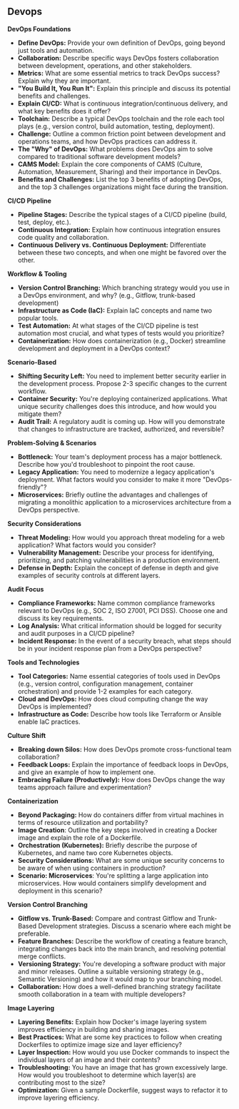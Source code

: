 ## Devops

**DevOps Foundations**
* **Define DevOps:**  Provide your own definition of DevOps, going beyond just tools and automation.
* **Collaboration:** Describe specific ways DevOps fosters collaboration between development, operations, and other stakeholders.
* **Metrics:** What are some essential metrics to track DevOps success?  Explain why they are important.
* **"You Build It, You Run It":** Explain this principle and discuss its potential benefits and challenges. 
* **Explain CI/CD:** What is continuous integration/continuous delivery, and what key benefits does it offer?
* **Toolchain:** Describe a typical DevOps toolchain and the role each tool plays (e.g., version control, build automation, testing, deployment).
* **Challenge:**  Outline a common friction point between development and operations teams, and how DevOps practices can address it. 
* **The "Why" of DevOps:** What problems does DevOps aim to solve compared to traditional software development models?
* **CAMS Model:** Explain the core components of CAMS (Culture, Automation, Measurement, Sharing) and their importance in DevOps.
* **Benefits and Challenges:** List the top 3 benefits of adopting DevOps, and the top 3 challenges organizations might face during the transition.

**CI/CD Pipeline**
* **Pipeline Stages:**  Describe the typical stages of a CI/CD pipeline (build, test, deploy, etc.).
* **Continuous Integration:** Explain how continuous integration ensures code quality and collaboration.
* **Continuous Delivery vs. Continuous Deployment:** Differentiate between these two concepts, and when one might be favored over the other.

**Workflow & Tooling**
* **Version Control Branching:**  Which branching strategy would you use in a DevOps environment, and why? (e.g., Gitflow, trunk-based development)
* **Infrastructure as Code (IaC):** Explain IaC concepts and name two popular tools.
* **Test Automation:**  At what stages of the CI/CD pipeline is test automation most crucial, and what types of tests would you prioritize?
* **Containerization:** How does containerization (e.g., Docker) streamline development and deployment in a DevOps context?

**Scenario-Based**
* **Shifting Security Left:**  You need to implement better security earlier in the development process. Propose 2-3 specific changes to the current workflow.
* **Container Security:** You're deploying containerized applications. What unique security challenges does this introduce, and how would you mitigate them?
* **Audit Trail:** A regulatory audit is coming up. How will you demonstrate that changes to infrastructure are tracked, authorized, and reversible?  

**Problem-Solving & Scenarios**
* **Bottleneck:** Your team's deployment process has a major bottleneck. Describe how you'd troubleshoot to pinpoint the root cause.
* **Legacy Application:** You need to modernize a legacy application's deployment. What factors would you consider to make it more "DevOps-friendly"? 
* **Microservices:** Briefly outline the advantages and challenges of migrating a monolithic application to a microservices architecture from a DevOps perspective.

**Security Considerations**
* **Threat Modeling:** How would you approach threat modeling for a web application? What factors would you consider?
* **Vulnerability Management:**  Describe your process for identifying, prioritizing, and patching vulnerabilities in a production environment.
* **Defense in Depth:** Explain the concept of defense in depth and give examples of security controls at different layers.

**Audit Focus**
* **Compliance Frameworks:** Name common compliance frameworks relevant to DevOps (e.g., SOC 2, ISO 27001, PCI DSS).  Choose one and discuss its key requirements.
* **Log Analysis:** What critical information should be logged for security and audit purposes in a CI/CD pipeline? 
* **Incident Response:** In the event of a security breach, what steps should be in your incident response plan from a DevOps perspective?

**Tools and Technologies**
* **Tool Categories:** Name essential categories of tools used in DevOps (e.g., version control, configuration management, container orchestration) and provide 1-2 examples for each category.
* **Cloud and DevOps:**  How does cloud computing change the way DevOps is implemented? 
* **Infrastructure as Code:** Describe how tools like Terraform or Ansible enable IaC practices.

**Culture Shift**
* **Breaking down Silos:** How does DevOps promote cross-functional team collaboration?
* **Feedback Loops:** Explain the importance of feedback loops in DevOps, and give an example of how to implement one.
* **Embracing Failure (Productively):**  How does DevOps change the way teams approach failure and experimentation?

**Containerization**
* **Beyond Packaging:** How do containers differ from virtual machines in terms of resource utilization and portability?
* **Image Creation**: Outline the key steps involved in creating a Docker image and explain the role of a Dockerfile.
* **Orchestration (Kubernetes):** Briefly describe the purpose of Kubernetes, and name two core Kubernetes objects.
* **Security Considerations:** What are some unique security concerns to be aware of when using containers in production?
* **Scenario: Microservices**: You're splitting a large application into microservices. How would containers simplify development and deployment in this scenario?

**Version Control Branching**
* **Gitflow vs. Trunk-Based:**  Compare and contrast Gitflow and Trunk-Based Development strategies. Discuss a scenario where each might be preferable.
* **Feature Branches:** Describe the workflow of creating a feature branch, integrating changes back into the main branch, and resolving potential merge conflicts.
* **Versioning Strategy:** You're developing a software product with major and minor releases. Outline a suitable versioning strategy (e.g., Semantic Versioning) and how it would map to your branching model.
* **Collaboration:** How does a well-defined branching strategy facilitate smooth collaboration in a team with multiple developers?

**Image Layering**
* **Layering Benefits:** Explain how Docker's image layering system improves efficiency in building and sharing images.
* **Best Practices:** What are some key practices to follow when creating Dockerfiles to optimize image size and layer efficiency?
* **Layer Inspection:** How would you use Docker commands to inspect the individual layers of an image and their contents?
* **Troubleshooting:**  You have an image that has grown excessively large. How would you troubleshoot to determine which layer(s) are contributing most to the size?
* **Optimization:**  Given a sample Dockerfile, suggest ways to refactor it to improve layering efficiency.

